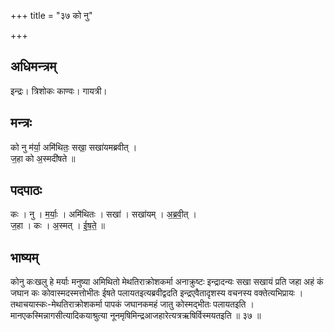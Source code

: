 +++
title = "३७ को नु"

+++
## अधिमन्त्रम्
इन्द्रः। त्रिशोकः काण्वः। गायत्री।

## मन्त्रः
को नु म॑र्या॒ अमि॑थितः॒ सखा॒ सखा॑यमब्रवीत् ।  
ज॒हा को अ॒स्मदी॑षते ॥

## पदपाठः
कः । नु । म॒र्याः॒ । अमि॑थितः । सखा॑ । सखा॑यम् । अ॒ब्र॒वी॒त् ।  
ज॒हा । कः । अ॒स्मत् । ई॒ष॒ते॒ ॥

## भाष्यम्
कोनु कःखलु हे मर्याः मनुष्या अमिथितो मेथतिराक्रोशकर्मा अनाक्रुष्टः इन्द्रादन्यः सखा सखायं प्रति जहा अहं कं जघान कः कोवास्मदस्मत्तोभीतः ईषते पलायतइत्यब्रवीद्वदति इन्द्रएवैतादृशस्य वचनस्य वक्तेत्यभिप्रायः । तथाचयास्कः-मेथतिराक्रोशकर्मा पापकं जघानकमहं जातु कोस्मद्भीतः पलायतइति । मानएकस्मिन्नागसीत्यादिकयाश्रुत्या नूनमृषिमिन्द्रआजहारेत्यत्रऋषिर्विस्मयतइति ॥ ३७ ॥